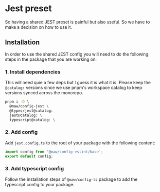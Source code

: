 # Jest preset

So having a shared JEST preset is painful but also useful. So we have to make a decision on how to use it.

## Installation

In order to use the shared JEST config you will need to do the following steps in the package that you are working on:

### 1. Install dependencies

This will need quie a few deps but I guess it is what it is. Please keep the `@catalog:` versions since we use pnpm's workspace catalog to keep versions synced across the monorepo.

```bash
pnpm i -D \
  @maw/config-jest \
  @types/jest@catalog:
  jest@catalog: \
  typescript@catalog: \
```

### 2. Add config

Add `jest.config.ts` to the root of your package with the following content:

```ts
import config from '@maw/config-eslint/base';
export default config;
```

### 3. Add typescript config

Follow the installation steps of `@maw/config-ts` package to add the typescript config to your package.

